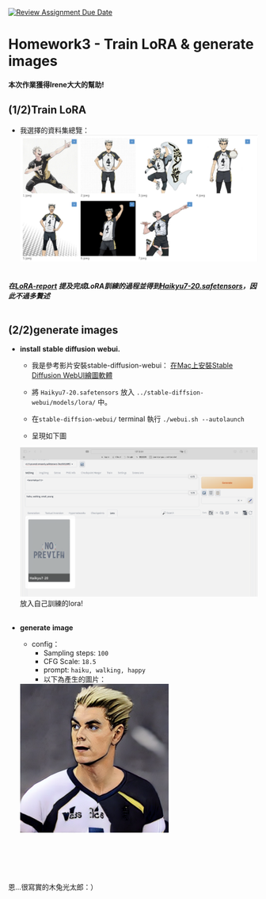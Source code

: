 [![Review Assignment Due Date](https://classroom.github.com/assets/deadline-readme-button-24ddc0f5d75046c5622901739e7c5dd533143b0c8e959d652212380cedb1ea36.svg)](https://classroom.github.com/a/X3WkcXtG)

# Homework3 - Train LoRA & generate images

#### 本次作業獲得Irene大大的幫助!</br>

## (1/2)Train LoRA
* 我選擇的資料集總覽：
  <div align=center><img src="https://github.com/mvclab-ntust-course/course3-wsl5300/blob/main/images/CleanShot%202024-05-16%20at%2000.41.48%402x.png" width=600></div>
  </br>
##### 在[LoRA-report](https://docs.google.com/document/d/1JNP28hvgi8iLeNHfedGLjFqZSJkl3RY3_JSAMlUnYhU/edit?usp=share_link) 提及完成LoRA訓練的過程並得到[Haikyu7-20.safetensors](https://github.com/mvclab-ntust-course/course3-wsl5300/blob/main/Haikyu7-20.safetensors)，因此不過多贅述</br></br>

## (2/2)generate images

* __install__ __stable__ __diffusion__ __webui.__
  * 我是參考影片安裝stable-diffusion-webui：
[在Mac上安裝Stable Diffusion WebUI繪圖軟體](https://www.youtube.com/watch?v=clrx1PQgcVs)

  * 將 `Haikyu7-20.safetensors` 放入 `../stable-diffsion-webui/models/lora/` 中。
  * 在`stable-diffsion-webui/` terminal 執行 `./webui.sh --autolaunch`
  * 呈現如下圖</br>
  <img src="https://github.com/mvclab-ntust-course/course3-wsl5300/blob/main/images/CleanShot%202024-05-16%20at%2000.14.44%402x.png" width=600>
  </br>
  放入自己訓練的lora!</br></br>

* __generate__ __image__
  * config：
    * Sampling steps: `100`
    * CFG Scale: `18.5`
    * prompt: `haiku, walking, happy`
    * 以下為產生的圖片：
  <img src="https://github.com/mvclab-ntust-course/course3-wsl5300/blob/main/output.png" width=300>
</br></br></br></br>




恩...很寫實的木兔光太郎：）


